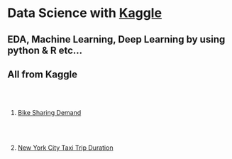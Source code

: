 # Data Science with [Kaggle](https://www.kaggle.com/)

## EDA, Machine Learning, Deep Learning by using python & R etc...
## All from Kaggle
<br>
<br>

1. [Bike Sharing Demand](https://github.com/todagi/DataScience_with_Kaggle/tree/master/Bike%20Sharing%20Demand)
<br>
<br>

2. [New York City Taxi Trip Duration](https://github.com/todagi/DataScience_with_Kaggle/tree/master/New%20York%20City%20Taxi%20Trip%20Duration)

